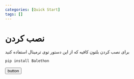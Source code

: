 ```yaml
---
categories: [Quick Start]
tags: []
---
```


# نصب کردن

برای نصب کردن بلتون کافیه که از این دستور توی ترمینال استفاده کنید

```bash
pip install Balethon
```

<button>button</button>